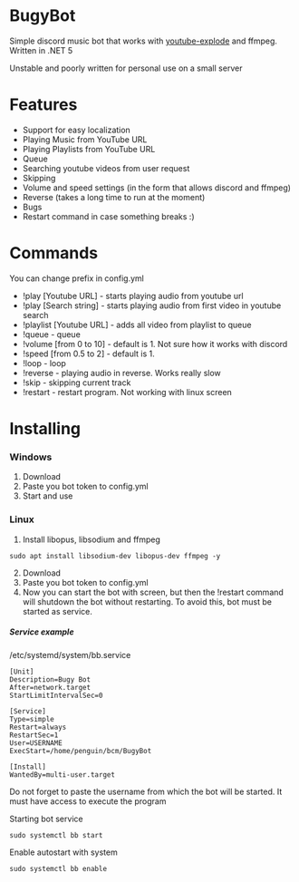 # BugyBot
Simple discord music bot that works with [youtube-explode](https://github.com/Tyrrrz/YoutubeExplode) and ffmpeg. Written in .NET 5

Unstable and poorly written for personal use on a small server

# Features
* Support for easy localization
* Playing Music from YouTube URL
* Playing Playlists from YouTube URL
* Queue
* Searching youtube videos from user request
* Skipping
* Volume and speed settings (in the form that allows discord and ffmpeg)
* Reverse (takes a long time to run at the moment)
* Bugs
* Restart command in case something breaks :)

# Commands
You can change prefix in config.yml
* !play [Youtube URL] - starts playing audio from youtube url
* !play [Search string] - starts playing audio from first video in youtube search
* !playlist [Youtube URL] - adds all video from playlist to queue
* !queue - queue
* !volume [from 0 to 10] - default is 1. Not sure how it works with discord
* !speed [from 0.5 to 2] - default is 1. 
* !loop - loop
* !reverse - playing audio in reverse. Works really slow
* !skip - skipping current track
* !restart - restart program. Not working with linux screen

# Installing
### Windows
1. Download
2. Paste you bot token to config.yml
3. Start and use

### Linux
1. Install libopus, libsodium and ffmpeg
```
sudo apt install libsodium-dev libopus-dev ffmpeg -y
```
2. Download
3. Paste you bot token to config.yml
4. Now you can start the bot with screen, but then the !restart command will shutdown the bot without restarting.
To avoid this, bot must be started as service.

##### Service example
/etc/systemd/system/bb.service
```
[Unit]
Description=Bugy Bot
After=network.target
StartLimitIntervalSec=0

[Service]
Type=simple
Restart=always
RestartSec=1
User=USERNAME
ExecStart=/home/penguin/bcm/BugyBot

[Install]
WantedBy=multi-user.target
```
Do not forget to paste the username from which the bot will be started. It must have access to execute the program 

Starting bot service
```
sudo systemctl bb start
```
Enable autostart with system
```
sudo systemctl bb enable
```
